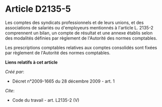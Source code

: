 # Article D2135-5

Les comptes des syndicats professionnels et de leurs unions, et des associations de salariés ou d'employeurs mentionnés à
l'article L. 2135-2 comprennent un bilan, un compte de résultat et une annexe établis selon des modalités définies par
règlement de l'Autorité des normes comptables. 

Les prescriptions comptables relatives aux comptes consolidés sont fixées par règlement de l'Autorité des normes comptables.

**Liens relatifs à cet article**

_Créé par_:

  - Décret n°2009-1665 du 28 décembre 2009 - art. 1

_Cite_:

  - Code du travail - art. L2135-2 (V)
